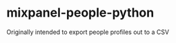 mixpanel-people-python
======================

Originally intended to export people profiles out to a CSV
